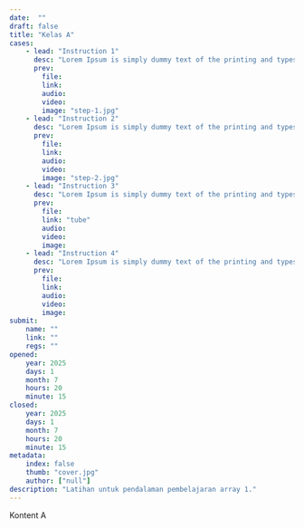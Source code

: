```yaml
---
date:  ""
draft: false
title: "Kelas A"
cases:
    - lead: "Instruction 1"
      desc: "Lorem Ipsum is simply dummy text of the printing and typesetting industry. Lorem Ipsum has been the industry's standard"
      prev:
        file:
        link:
        audio:
        video:
        image: "step-1.jpg"
    - lead: "Instruction 2"
      desc: "Lorem Ipsum is simply dummy text of the printing and typesetting industry. Lorem Ipsum has been the industry's standard"
      prev:
        file:
        link:
        audio:
        video:
        image: "step-2.jpg"
    - lead: "Instruction 3"
      desc: "Lorem Ipsum is simply dummy text of the printing and typesetting industry. Lorem Ipsum has been the industry's standard"
      prev:
        file:
        link: "tube"
        audio:
        video:
        image:
    - lead: "Instruction 4"
      desc: "Lorem Ipsum is simply dummy text of the printing and typesetting industry. Lorem Ipsum has been the industry's standard"
      prev:
        file:
        link:
        audio:
        video:
        image:
submit:
    name: ""
    link: ""
    regs: ""
opened:
    year: 2025
    days: 1
    month: 7
    hours: 20
    minute: 15
closed:
    year: 2025
    days: 1
    month: 7
    hours: 20
    minute: 15 
metadata:
    index: false
    thumb: "cover.jpg"
    author: ["null"]
description: "Latihan untuk pendalaman pembelajaran array 1."
---
```


Kontent A